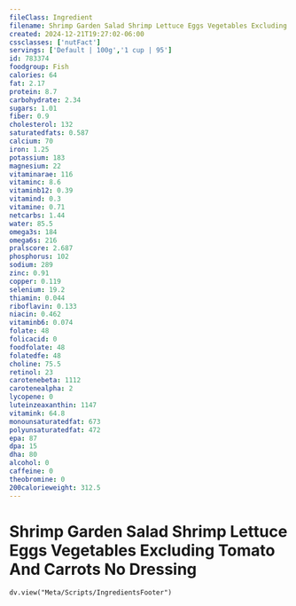 ```yaml
---
fileClass: Ingredient
filename: Shrimp Garden Salad Shrimp Lettuce Eggs Vegetables Excluding Tomato And Carrots No Dressing
created: 2024-12-21T19:27:02-06:00
cssclasses: ['nutFact']
servings: ['Default | 100g','1 cup | 95']
id: 783374
foodgroup: Fish
calories: 64
fat: 2.17
protein: 8.7
carbohydrate: 2.34
sugars: 1.01
fiber: 0.9
cholesterol: 132
saturatedfats: 0.587
calcium: 70
iron: 1.25
potassium: 183
magnesium: 22
vitaminarae: 116
vitaminc: 8.6
vitaminb12: 0.39
vitamind: 0.3
vitamine: 0.71
netcarbs: 1.44
water: 85.5
omega3s: 184
omega6s: 216
pralscore: 2.687
phosphorus: 102
sodium: 289
zinc: 0.91
copper: 0.119
selenium: 19.2
thiamin: 0.044
riboflavin: 0.133
niacin: 0.462
vitaminb6: 0.074
folate: 48
folicacid: 0
foodfolate: 48
folatedfe: 48
choline: 75.5
retinol: 23
carotenebeta: 1112
carotenealpha: 2
lycopene: 0
luteinzeaxanthin: 1147
vitamink: 64.8
monounsaturatedfat: 673
polyunsaturatedfat: 472
epa: 87
dpa: 15
dha: 80
alcohol: 0
caffeine: 0
theobromine: 0
200calorieweight: 312.5
---
```


# Shrimp Garden Salad Shrimp Lettuce Eggs Vegetables Excluding Tomato And Carrots No Dressing

```dataviewjs
dv.view("Meta/Scripts/IngredientsFooter")
```